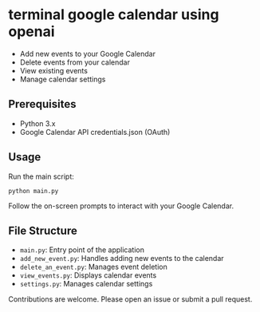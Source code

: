 # terminal google calendar using openai

- Add new events to your Google Calendar
- Delete events from your calendar
- View existing events
- Manage calendar settings

## Prerequisites

- Python 3.x
- Google Calendar API credentials.json (OAuth)

## Usage

Run the main script:

```
python main.py
```

Follow the on-screen prompts to interact with your Google Calendar.

## File Structure

- `main.py`: Entry point of the application
- `add_new_event.py`: Handles adding new events to the calendar
- `delete_an_event.py`: Manages event deletion
- `view_events.py`: Displays calendar events
- `settings.py`: Manages calendar settings

Contributions are welcome. Please open an issue or submit a pull request.
